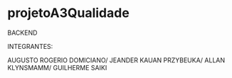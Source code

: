 # projetoA3Qualidade

BACKEND

INTEGRANTES:

AUGUSTO ROGERIO DOMICIANO/
JEANDER KAUAN PRZYBEUKA/
ALLAN KLYNSMAMM/
GUILHERME SAIKI

